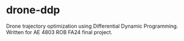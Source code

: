 # drone-ddp
Drone trajectory optimization using Differential Dynamic Programming. Written for AE 4803 ROB FA24 final project.
